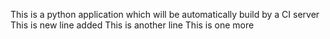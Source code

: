 This is a python application which will be automatically build by a CI server
This is new line added
This is another line
This is one more